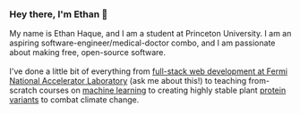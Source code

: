 ### Hey there, I'm Ethan 👋
My name is Ethan Haque, and I am a student at Princeton University. 
I am an aspiring software-engineer/medical-doctor combo, and I am passionate about making free, open-source
software.
<br>
<br>
I've done a little bit of everything from [full-stack web development at Fermi National Accelerator Laboratory](https://otsdaq.fnal.gov/tutorials_v2/) (ask me about this!) to
teaching from-scratch courses on [machine learning](https://github.com/EthanHaque/neural-networks-class) to creating highly stable plant 
[protein variants](https://digitalcommons.imsa.edu/sir_presentations/2020/session2/57/) to combat climate change.

### 
